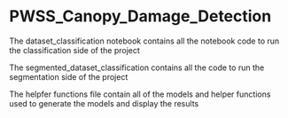 # PWSS_Canopy_Damage_Detection
The dataset_classification notebook contains all the notebook code to run the classification side of the project

The segmented_dataset_classification contains all the code to run the segmentation side of the project

The helpfer functions file contain all of the models and helper functions used to generate the models
and display the results

